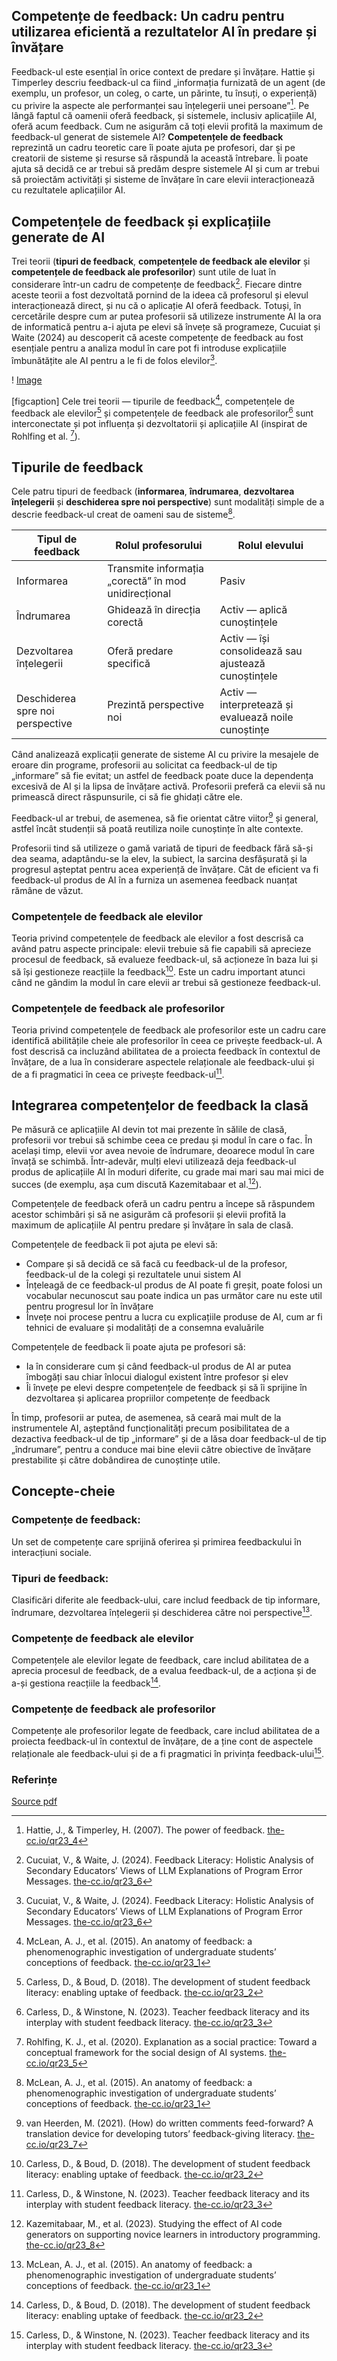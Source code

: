 ## **Competențe de feedback:** Un cadru pentru utilizarea eficientă a rezultatelor AI în predare și învățare

Feedback-ul este esențial în orice context de predare și învățare. Hattie și Timperley descriu feedback-ul ca fiind „informația furnizată de un agent (de exemplu, un profesor, un coleg, o carte, un părinte, tu însuți, o experiență) cu privire la aspecte ale performanței sau înțelegerii unei persoane”[^4]. Pe lângă faptul că oamenii oferă feedback, și sistemele, inclusiv aplicațiile AI, oferă acum feedback. Cum ne asigurăm că toți elevii profită la maximum de feedback-ul generat de sistemele AI? **Competențele de feedback** reprezintă un cadru teoretic care îi poate ajuta pe profesori, dar și pe creatorii de sisteme și resurse să răspundă la această întrebare. Îi poate ajuta să decidă ce ar trebui să predăm despre sistemele AI și cum ar trebui să proiectăm activități și sisteme de învățare în care elevii interacționează cu rezultatele aplicațiilor AI.

## Competențele de feedback și explicațiile generate de AI

Trei teorii (**tipuri de feedback**, **competențele de feedback ale elevilor** și **competențele de feedback ale profesorilor**) sunt utile de luat în considerare într-un cadru de competențe de feedback[^6]. Fiecare dintre aceste teorii a fost dezvoltată pornind de la ideea că profesorul și elevul interacționează direct, și nu că o aplicație AI oferă feedback. Totuși, în cercetările despre cum ar putea profesorii să utilizeze instrumente AI la ora de informatică pentru a-i ajuta pe elevi să învețe să programeze, Cucuiat și Waite (2024) au descoperit că aceste competențe de feedback au fost esențiale pentru a analiza modul în care pot fi introduse explicațiile îmbunătățite ale AI pentru a le fi de folos elevilor[^6].

! [Image ](Image)

\[figcaption] Cele trei teorii — tipurile de feedback[^1], competențele de feedback ale elevilor[^2] și competențele de feedback ale profesorilor[^3] sunt interconectate și pot influența și dezvoltatorii și aplicațiile AI (inspirat de Rohlfing et al. [^5]).

## Tipurile de feedback

Cele patru tipuri de feedback (**informarea**, **îndrumarea**, **dezvoltarea înțelegerii** și **deschiderea spre noi perspective**) sunt modalități simple de a descrie feedback-ul creat de oameni sau de sisteme[^1].

| Tipul de feedback                | Rolul profesorului                                   | Rolul elevului                                      |
| -------------------------------- | ---------------------------------------------------- | --------------------------------------------------- |
| Informarea                       | Transmite informația „corectă” în mod unidirecțional | Pasiv                                               |
| Îndrumarea                       | Ghidează în direcția corectă                         | Activ — aplică cunoștințele                         |
| Dezvoltarea înțelegerii          | Oferă predare specifică                              | Activ — își consolidează sau ajustează cunoștințele |
| Deschiderea spre noi perspective | Prezintă perspective noi                             | Activ — interpretează și evaluează noile cunoștințe |

Când analizează explicații generate de sisteme AI cu privire la mesajele de eroare din programe, profesorii au solicitat ca feedback-ul de tip „informare” să fie evitat; un astfel de feedback poate duce la dependența excesivă de AI și la lipsa de învățare activă. Profesorii preferă ca elevii să nu primească direct răspunsurile, ci să fie ghidați către ele.

Feedback-ul ar trebui, de asemenea, să fie orientat către viitor[^7] și general, astfel încât studenții să poată reutiliza noile cunoștințe în alte contexte. 

Profesorii tind să utilizeze o gamă variată de tipuri de feedback fără să-și dea seama, adaptându-se la elev, la subiect, la sarcina desfășurată și la progresul așteptat pentru acea experiență de învățare. Cât de eficient va fi feedback-ul produs de AI în a furniza un asemenea feedback nuanțat rămâne de văzut.

### Competențele de feedback ale elevilor

Teoria privind competențele de feedback ale elevilor a fost descrisă ca având patru aspecte principale: elevii trebuie să fie capabili să aprecieze procesul de feedback, să evalueze feedback-ul, să acționeze în baza lui și să își gestioneze reacțiile la feedback[^2]. Este un cadru important atunci când ne gândim la modul în care elevii ar trebui să gestioneze feedback-ul.

### Competențele de feedback ale profesorilor

Teoria privind competențele de feedback ale profesorilor este un cadru care identifică abilitățile cheie ale profesorilor în ceea ce privește feedback-ul. A fost descrisă ca incluzând abilitatea de a proiecta feedback în contextul de învățare, de a lua în considerare aspectele relaționale ale feedback-ului și de a fi pragmatici în ceea ce privește feedback-ul[^3].

## Integrarea competențelor de feedback la clasă

Pe măsură ce aplicațiile AI devin tot mai prezente în sălile de clasă, profesorii vor trebui să schimbe ceea ce predau și modul în care o fac. În același timp, elevii vor avea nevoie de îndrumare, deoarece modul în care învață se schimbă. Într-adevăr, mulți elevi utilizează deja feedback-ul produs de aplicațiile AI în moduri diferite, cu grade mai mari sau mai mici de succes (de exemplu, așa cum discută Kazemitabaar et al.[^8]).

Competențele de feedback oferă un cadru pentru a începe să răspundem acestor schimbări și să ne asigurăm că profesorii și elevii profită la maximum de aplicațiile AI pentru predare și învățare în sala de clasă.

Competențele de feedback îi pot ajuta pe elevi să:

- Compare și să decidă ce să facă cu feedback-ul de la profesor, feedback-ul de la colegi și rezultatele unui sistem AI
- Înțeleagă de ce feedback-ul produs de AI poate fi greșit, poate folosi un vocabular necunoscut sau poate indica un pas următor care nu este util pentru progresul lor în învățare
- Învețe noi procese pentru a lucra cu explicațiile produse de AI, cum ar fi tehnici de evaluare și modalități de a consemna evaluările

Competențele de feedback îi poate ajuta pe profesori să:

- Ia în considerare cum și când feedback-ul produs de AI ar putea îmbogăți sau chiar înlocui dialogul existent între profesor și elev
- Îi învețe pe elevi despre competențele de feedback și să îi sprijine în dezvoltarea și aplicarea propriilor competențe de feedback

În timp, profesorii ar putea, de asemenea, să ceară mai mult de la instrumentele AI, așteptând funcționalități precum posibilitatea de a dezactiva feedback-ul de tip „informare” și de a lăsa doar feedback-ul de tip „îndrumare”, pentru a conduce mai bine elevii către obiective de învățare prestabilite și către dobândirea de cunoștințe utile.

## Concepte-cheie

### Competențe de feedback:

Un set de competențe care sprijină oferirea și primirea feedbackului în interacțiuni sociale.

### Tipuri de feedback:

Clasificări diferite ale feedback-ului, care includ feedback de tip informare, îndrumare, dezvoltarea înțelegerii și deschiderea către noi perspective[^1]. 

### Competențe de feedback ale elevilor

Competențele ale elevilor legate de feedback, care includ abilitatea de a aprecia procesul de feedback, de a evalua feedback-ul, de a acționa și de a-și gestiona reacțiile la feedback[^2].

### Competențe de feedback ale profesorilor

Competențe ale profesorilor legate de feedback, care includ abilitatea de a proiecta feedback-ul în contextul de învățare, de a ține cont de aspectele relaționale ale feedback-ului și de a fi pragmatici în privința feedback-ului[^3].

### Referințe

[^1]: McLean, A. J., et al. (2015). An anatomy of feedback: a phenomenographic investigation of undergraduate students’ conceptions of feedback. [the-cc.io/qr23\_1](the-cc.io/qr23_1)

[^2]: Carless, D., & Boud, D. (2018). The development of student feedback literacy: enabling uptake of feedback. [the-cc.io/qr23\_2](the-cc.io/qr23_2)

[^3]: Carless, D., & Winstone, N. (2023). Teacher feedback literacy and its interplay with student feedback literacy. [the-cc.io/qr23\_3](the-cc.io/qr23_3)

[^4]: Hattie, J., & Timperley, H. (2007). The power of feedback. [the-cc.io/qr23\_4](the-cc.io/qr23_4)

[^5]: Rohlfing, K. J., et al. (2020). Explanation as a social practice: Toward a conceptual framework for the social design of AI systems. [the-cc.io/qr23\_5](the-cc.io/qr23_5)

[^6]: Cucuiat, V., & Waite, J. (2024). Feedback Literacy: Holistic Analysis of Secondary Educators’ Views of LLM Explanations of Program Error Messages. [the-cc.io/qr23\_6](the-cc.io/qr23_6)

[^7]: van Heerden, M. (2021). (How) do written comments feed-forward? A translation device for developing tutors’ feedback-giving literacy. [the-cc.io/qr23\_7](the-cc.io/qr23_7)

[^8]: Kazemitabaar, M., et al. (2023). Studying the effect of AI code generators on supporting novice learners in introductory programming. [the-cc.io/qr23\_8](the-cc.io/qr23_8)

[Source pdf](https://static.raspberrypi.org/files/curriculum/quickreads/23-Pedagogy_Summary_Feedback_Literacy_2025.pdf)
